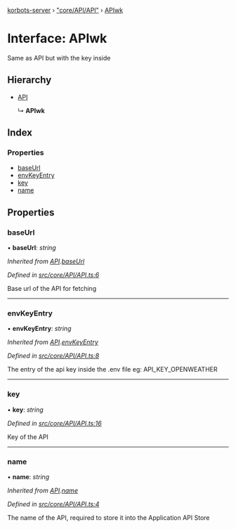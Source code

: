 [korbots-server](../README.md) › ["core/API/API"](../modules/_core_api_api_.md) › [APIwk](_core_api_api_.apiwk.md)

# Interface: APIwk

Same as API but with the key inside

## Hierarchy

* [API](_core_api_api_.api.md)

  ↳ **APIwk**

## Index

### Properties

* [baseUrl](_core_api_api_.apiwk.md#baseurl)
* [envKeyEntry](_core_api_api_.apiwk.md#envkeyentry)
* [key](_core_api_api_.apiwk.md#key)
* [name](_core_api_api_.apiwk.md#name)

## Properties

###  baseUrl

• **baseUrl**: *string*

*Inherited from [API](_core_api_api_.api.md).[baseUrl](_core_api_api_.api.md#baseurl)*

*Defined in [src/core/API/API.ts:6](https://github.com/Xisabla/Korbots/blob/929890c/server/src/core/API/API.ts#L6)*

Base url of the API for fetching

___

###  envKeyEntry

• **envKeyEntry**: *string*

*Inherited from [API](_core_api_api_.api.md).[envKeyEntry](_core_api_api_.api.md#envkeyentry)*

*Defined in [src/core/API/API.ts:8](https://github.com/Xisabla/Korbots/blob/929890c/server/src/core/API/API.ts#L8)*

The entry of the api key inside the .env file eg: API_KEY_OPENWEATHER

___

###  key

• **key**: *string*

*Defined in [src/core/API/API.ts:16](https://github.com/Xisabla/Korbots/blob/929890c/server/src/core/API/API.ts#L16)*

Key of the API

___

###  name

• **name**: *string*

*Inherited from [API](_core_api_api_.api.md).[name](_core_api_api_.api.md#name)*

*Defined in [src/core/API/API.ts:4](https://github.com/Xisabla/Korbots/blob/929890c/server/src/core/API/API.ts#L4)*

The name of the API, required to store it into the Application API Store
